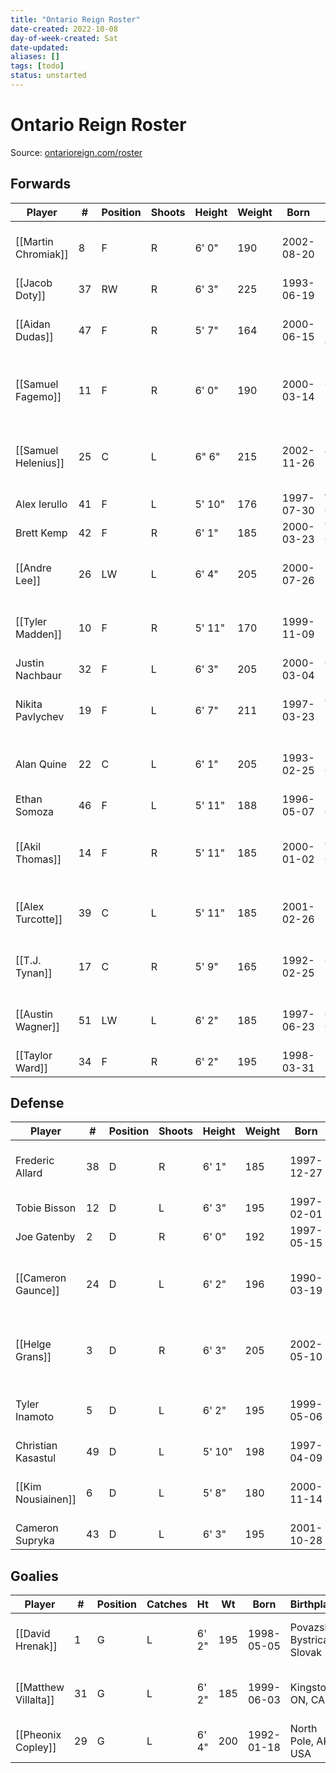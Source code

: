 ```yaml
---
title: "Ontario Reign Roster"
date-created: 2022-10-08
day-of-week-created: Sat
date-updated: 
aliases: []
tags: [todo]
status: unstarted
---
```


# Ontario Reign Roster

Source: [ontarioreign.com/roster](https://ontarioreign.com/roster)

## Forwards
| Player              | \#  | Position | Shoots | Height | Weight | Born       | Birthplace      | Drafted                  | 
| ------------------- | --- | -------- | ------ | ------ | ------ | ---------- | --------------- | ------------------------ |
| [[Martin Chromiak]] | 8   | F        | R      | 6' 0"  | 190    | 2002-08-20 | Llava, Slovakia | LAK 5th RD, 2020 (128th) |
| [[Jacob Doty]] | 37 | RW | R | 6' 3" | 225 | 1993-06-19 | Billings, MT | 
| [[Aidan Dudas]] | 47 | F | R | 5' 7" | 164 | 2000-06-15 | Parry Sound, ON, CAN | LAK 4th RD, 2018 (113th)
| [[Samuel Fagemo]] | 11 | F | R | 6' 0" | 190 | 2000-03-14 | Goteborg, Sweden | LAK 2nd RD, 2019 (50th)
| [[Samuel Helenius]] | 25 | C | L | 6" 6" | 215 | 2002-11-26 | Järvenpää, Finland | LAK 2nd RD, 2021 (59th)
| Alex Ierullo | 41 | F | L | 5' 10" | 176 | 1997-07-30 | Woodbridge, ON, CAN | 
| Brett Kemp | 42 | F | R | 6' 1" | 185 | 2000-03-23 | Yorkton, SK, CAN
| [[Andre Lee]]  | 26 | LW | L | 6' 4" | 205 | 2000-07-26 | Karlstatd, Sweden | LAK 7th RD, 2019 (188th)
| [[Tyler Madden]] | 10 | F | R | 5' 11" | 170 | 1999-11-09 | Deerfield Beach, FL | VAN 3rd RD, 2018 (68th)
| Justin Nachbaur | 32 | F | L | 6' 3" | 205 | 2000-03-04 | Cross Lake, MB
| Nikita Pavlychev | 19 | F | L | 6' 7" | 211 | 1997-03-23 | Yaroslavl, Russia | PIT 7th RD, 2015 (197th)
| Alan Quine | 22 | C | L | 6' 1" | 205 | 1993-02-25 | Belleville, ON, CAN | NYI 6th RD, 2013 (166th)
| Ethan Somoza | 46 | F | L | 5' 11" | 188 | 1996-05-07 | Simi Valley, CA | 
| [[Akil Thomas]] | 14 | F | R | 5' 11" | 185 | 2000-01-02 | Toronto, ON, CAN | LAK 2nd RD, 2018 (51st)
| [[Alex Turcotte]] | 39 | C | L | 5' 11" | 185 | 2001-02-26 | Island Lake, IL | LAK 1st RD, 2019 (5th)
| [[T.J. Tynan]] | 17 | C | R | 5' 9" | 165 | 1992-02-25 | Orland Park, IL | CBJ 3rd RD, 2011 (66th)
| [[Austin Wagner]] | 51 | LW | L | 6' 2" | 185 | 1997-06-23 | Calgary, AB, CAN | LAK 4th RD, 2015 (99th)
| [[Taylor Ward]] | 34 | F | R | 6' 2" | 195 | 1998-03-31 | Kelowna, BC, CAN | 


 
## Defense
| Player          | \#  | Position | Shoots | Height | Weight | Born       | Birthplace           | Drafted                 |
| --------------- | --- | -------- | ------ | ------ | ------ | ---------- | -------------------- | ----------------------- |
| Frederic Allard | 38  | D        | R      | 6' 1"  | 185    | 1997-12-27 | St. Sauveur, QC, CAN | NSH 3rd RD, 2016 (78th) |
| Tobie Bisson | 12 | D | L | 6' 3" | 195 | 1997-02-01 | 
| Joe Gatenby | 2 | D | R | 6' 0" | 192 | 1997-05-15 | Kelowna, BC 
| [[Cameron Gaunce]] | 24 | D | L | 6' 2" | 196 | 1990-03-19 | Sudbury, ON, CAN | COL 2nd RD, 2008 (50th)
| [[Helge Grans]] | 3 | D | R | 6' 3" | 205 | 2002-05-10 | Ljungby, Sweden | LAK 2nd RD, 2020 (35th)
| Tyler Inamoto | 5 | D | L | 6' 2" | 195 | 1999-05-06 | Barrington, IL | FLA 5th RD, 2017 (133rd)
| Christian Kasastul | 49 | D | L | 5' 10" | 198 | 1997-04-09 | Skien, Norway
| [[Kim Nousiainen]] | 6 | D | L | 5' 8" | 180 | 2000-11-14 | Kuopio, Finland | LAK 4th RD, 2019 (119th)
| Cameron Supryka | 43 | D | L | 6' 3" | 195 | 2001-10-28 | Belleville, ON, CAN


 

## Goalies
| Player               | \#  | Position | Catches | Ht    | Wt  | Born       | Birthplace                | Drafted                  |
| -------------------- | --- | -------- | ------- | ----- | --- | ---------- | ------------------------- | ------------------------ |
| [[David Hrenak]]     | 1   | G        | L       | 6' 2" | 195 | 1998-05-05 | Povazska Bystrica, Slovak | LAK 5th RD, 2018 (144th) |
| [[Matthew Villalta]] | 31  | G        | L       | 6' 2" | 185 | 1999-06-03 | Kingston, ON, CAN         | LAK 3rd RD, 2017 (72nd)  |
| [[Pheonix Copley]]   | 29  | G        | L       | 6' 4" | 200 | 1992-01-18 | North Pole, AK, USA       |                          |
